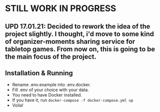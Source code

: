 # STILL WORK IN PROGRESS

## UPD 17.01.21: Decided to rework the idea of the project slightly. I thought, i'd move to some kind of organizer-moments sharing service for tabletop games. From now on, this is going to be the main focus of the project.

## Installation & Running
- Rename .env.example into .env.docker. <br />
- Fill .env of your choice with your data. <br />
- You need to have Docker installed. <br />
- If you have it, run ```docker-compose -f docker-compose.yml up``` <br />
- Voila!
